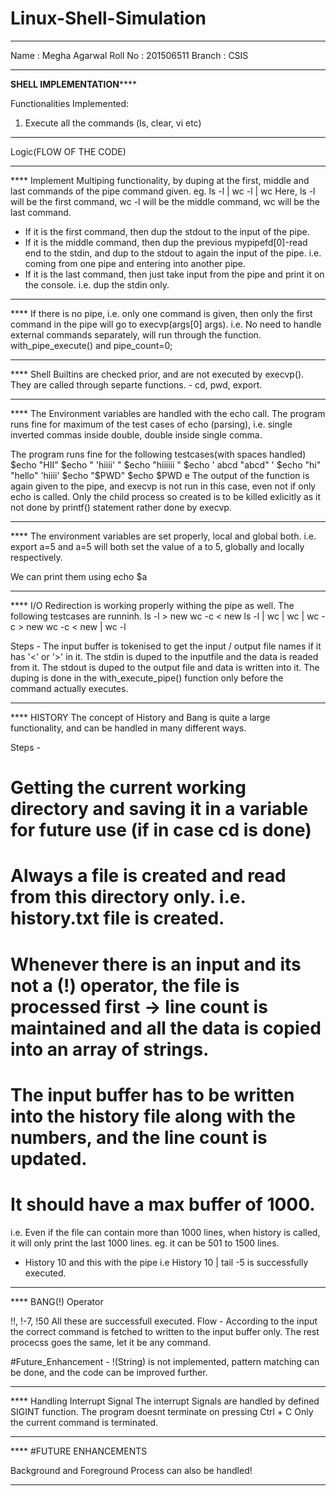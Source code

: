 # Linux-Shell-Simulation

------------------------------------------------
Name        :   Megha Agarwal
Roll No     :   201506511
Branch      :   CSIS
************************************************

************SHELL IMPLEMENTATION****************

Functionalities Implemented:

1. Execute all the commands (ls, clear, vi etc)

________________________
Logic(FLOW OF THE CODE)
________________________
 
**** Implement Multiping functionality, by duping at the first, middle and last commands of the pipe command given.
	eg. ls -l  | wc -l | wc
Here, ls -l will be the first command,
wc -l will be the middle command,
wc will be the last command.

* If it is the first command, then dup the stdout to the input of the pipe.
* If it is the middle command, then dup the previous mypipefd[0]-read end to the stdin, and dup to the stdout to again the input of the pipe. i.e. coming from one pipe and entering into another pipe.
* If it is the last command, then just take input from the pipe and print it on the console. i.e. dup the stdin only.

_____________________________________________________________________________________________________________________________________________

**** If there is no pipe, i.e. only one command is given, then only the first command in the pipe will go to execvp(args[0] args).
i.e. No need to handle external commands separately, will run through the function.
		with_pipe_execute()  and pipe_count=0;

_____________________________________________________________________________________________________________________________________________

**** Shell Builtins are checked prior, and are not executed by execvp(). They are called through separte functions. - cd, pwd, export.

_____________________________________________________________________________________________________________________________________________

**** The Environment variables are handled with the echo call.
The program runs fine for maximum of the test cases of echo (parsing), i.e. single inverted commas inside double, double inside single comma.

The program runs fine for the following testcases(with spaces handled)
$echo "HII"
$echo "     'hiiii'  "
$echo       "hiiiiii     "
$echo    '    abcd "abcd" '
$echo "hi" "hello" 'hiiii'
$echo "$PWD"
$echo $PWD
e
The output of the function is again given to the pipe, and execvp is not run in this case, even not if only echo is called.
Only the child process so created is to be killed exlicitly as it not done by printf() statement rather done by execvp.

_____________________________________________________________________________________________________________________________________________

**** The environment variables are set properly, local and global both.
i.e.
export a=5
and
a=5
will both set the value of a to 5, globally and locally respectively.

We can print them using echo $a

_____________________________________________________________________________________________________________________________________________

**** I/O Redirection is working properly withing the pipe as well.
 The following testcases are runninh.
ls -l > new
wc -c  < new
ls -l | wc  | wc | wc -c > new
wc -c < new | wc -l

Steps -
The input buffer is tokenised to get the input / output file names if it has '<' or '>' in it. 
The stdin is duped to the inputfile and the data is readed from it.
The stdout is duped to the output file and data is written into it.
The duping is done in the with_execute_pipe() function only before the command actually executes.

_____________________________________________________________________________________________________________________________________________

**** HISTORY
The concept of History and Bang is quite a large functionality, and can be handled in many different ways.

Steps -
# Getting the current working directory and saving it in a variable for future use (if in case cd is done)
# Always a file is created and read from this directory only. i.e. history.txt file is created.
# Whenever there is an input and its not a (!) operator, the file is processed first -> line count is maintained and all the data is copied into an array of strings.
# The input buffer has to be written into the history file along with the numbers, and the line count is updated. 
# It should have a max buffer of 1000.

i.e. Even if the file can contain more than 1000 lines,
when history is called, it will only print the last 1000 lines.
eg. it can be 501 to 1500 lines.

* History 10 and this with the pipe
i.e History 10  | tail -5 
is successfully executed.


_____________________________________________________________________________________________________________________________________________

**** BANG(!) Operator

!!, !-7, !50 All these are successfull executed.
Flow - According to the input the correct command is fetched to written to the input buffer only. 
The rest procecss goes the same, let it be any command.

#Future_Enhancement - !(String) is not implemented, pattern matching can be done, and the code can be improved further.

_____________________________________________________________________________________________________________________________________________

**** Handling Interrupt Signal
The interrupt Signals are handled by defined SIGINT function.
The program doesnt terminate on pressing Ctrl + C
Only the current command is terminated.

_____________________________________________________________________________________________________________________________________________

**** #FUTURE ENHANCEMENTS

Background and Foreground Process can also be handled! 

_____________________________________________________________________________________________________________________________________________




